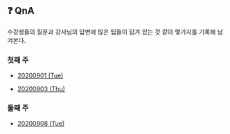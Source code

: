 ## ❓ QnA

수강생들의 질문과 강사님의 답변에 많은 팁들이 담겨 있는 것 같아 몇가지를 기록해 남겨본다.

### 첫째 주

- [20200901 (Tue)](./20200901.md)

- [20200903 (Thu)](./20200903.md)

### 둘째 주

- [20200908 (Tue)](./20200908.md)
